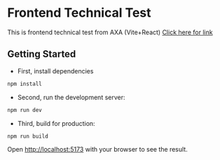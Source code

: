 # Frontend Technical Test
This is frontend technical test from AXA (Vite+React)
[Click here for link](https://axa-social-web.vercel.app/)

## Getting Started
- First, install dependencies
```bash
npm install
```

- Second, run the development server:
```bash
npm run dev
```

- Third, build for production:
```bash
npm run build
```

Open [http://localhost:5173](http://localhost:5173) with your browser to see the result.

